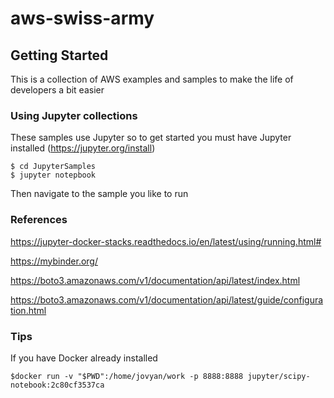 # aws-swiss-army


## Getting Started
This is a collection of AWS examples and samples to make the life of developers a bit easier


### Using Jupyter collections
These samples use Jupyter so to get started you must have Jupyter installed (https://jupyter.org/install)
```
$ cd JupyterSamples
$ jupyter notepbook
```
Then navigate to the sample you like to run



### References
https://jupyter-docker-stacks.readthedocs.io/en/latest/using/running.html#

https://mybinder.org/

https://boto3.amazonaws.com/v1/documentation/api/latest/index.html

https://boto3.amazonaws.com/v1/documentation/api/latest/guide/configuration.html


### Tips

If you have Docker already installed
```
$docker run -v "$PWD":/home/jovyan/work -p 8888:8888 jupyter/scipy-notebook:2c80cf3537ca
```
